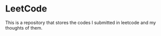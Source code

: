 # LeetCode
This is a repository that stores the codes I submitted in leetcode and  my thoughts of them.
